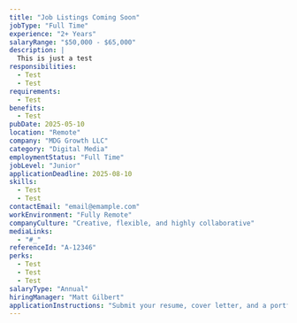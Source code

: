 ```yaml
---
title: "Job Listings Coming Soon"
jobType: "Full Time"
experience: "2+ Years"
salaryRange: "$50,000 - $65,000"
description: |
  This is just a test
responsibilities:
  - Test
  - Test
requirements:
  - Test
benefits:
  - Test
pubDate: 2025-05-10
location: "Remote"
company: "MDG Growth LLC"
category: "Digital Media"
employmentStatus: "Full Time"
jobLevel: "Junior"
applicationDeadline: 2025-08-10
skills:
  - Test
  - Test
contactEmail: "email@emample.com"
workEnvironment: "Fully Remote"
companyCulture: "Creative, flexible, and highly collaborative"
mediaLinks:
  - "#_"
referenceId: "A-12346"
perks:
  - Test
  - Test
  - Test
salaryType: "Annual"
hiringManager: "Matt Gilbert"
applicationInstructions: "Submit your resume, cover letter, and a portfolio of your digital content (links or attachments) to our hiring team."
---
```

